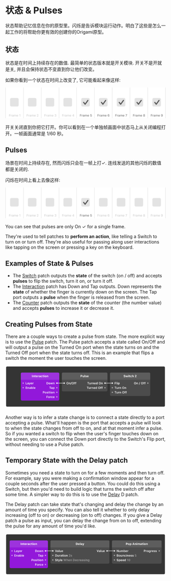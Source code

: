 # 状态 & Pulses

状态帮助记忆信息在你的原型里。闪烁是告诉模块运行动作。明白了这些是怎么一起工作的将帮助你更有效的创建你的Origami原型。

## 状态

状态是在时间上持续存在的数值. 最简单的状态版本就是开关模块. 开关不是开就是关, 并且会保持状态不变直到你让他们改变。

如果你看到一个状态在时间上改变了, 它可能看起来像这样:

![](/assets/states.png)

开关关闭直到你把它打开。你可以看到在一个单独帧画面中状态马上从关闭编程打开。一帧画面通常是 1\/60 秒。

## Pulses

场景在时间上持续存在, 然而闪烁只会在一帧上打✓. 连线发送的其他闪烁的数值都是关闭的.

闪烁在时间上看上去像这样:

![](/assets/pulses.png)

You can see that pulses are only On ✓ for a single frame.

They're used to tell patches to **perform an action**, like telling a Switch to turn on or turn off. They're also useful for passing along user interactions like tapping on the screen or pressing a key on the keyboard.

## Examples of State & Pulses

* The [Switch](http://origami.design/documentation/patches/builtin.switch.html) patch outputs the **state** of the switch \(on \/ off\) and accepts **pulses** to flip the switch, turn it on, or turn it off.
* The [Interaction](http://origami.design/documentation/patches/builtin.layer.interaction.html) patch has Down and Tap outputs. Down represents the **state** of whether the finger is currently down on the screen. The Tap port outputs a **pulse** when the finger is released from the screen.
* The [Counter](http://origami.design/documentation/patches/builtin.counter.html) patch outputs the **state** of the counter \(the number value\) and accepts **pulses** to increase it or decrease it.

## Creating Pulses from State

There are a couple ways to create a pulse from state. The more explicit way is to use the [Pulse](http://origami.design/documentation/patches/builtin.pulse.html) patch. The Pulse patch accepts a state called On\/Off and will output a pulse on the Turned On port when the state turns on and the Turned Off port when the state turns off. This is an example that flips a switch the moment the user touches the screen.

![](/assets/25.gif)

Another way is to infer a state change is to connect a state directly to a port accepting a pulse. What'll happen is the port that accepts a pulse will look to when the state changes from off to on, and at that moment infer a pulse. So if you wanted a switch to flip when the user's finger touches down on the screen, you can connect the Down port directly to the Switch's Flip port, without needing to use a Pulse patch.

## Temporary State with the Delay patch

Sometimes you need a state to turn on for a few moments and then turn off. For example, say you were making a confirmation window appear for a couple seconds after the user pressed a button. You could do this using a Switch, but then you'd need to build logic that turns the switch off after some time. A simpler way to do this is to use the [Delay](http://origami.design/documentation/patches/builtin.delay.html) D patch.

The Delay patch can take state that's changing and delay the change by an amount of time you specify. You can also tell it whether to only delay increasing \(off to on\) or decreasing \(on to off\) changes. If you give a Delay patch a pulse as input, you can delay the change from on to off, extending the pulse for any amount of time you'd like.

![](/assets/26.gif)

